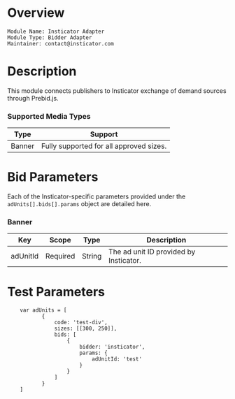 Overview
========

```
Module Name: Insticator Adapter
Module Type: Bidder Adapter
Maintainer: contact@insticator.com
```

Description
===========

This module connects publishers to Insticator exchange of demand sources through Prebid.js. 

### Supported Media Types

| Type | Support
| --- | ---
| Banner | Fully supported for all approved sizes.

# Bid Parameters

Each of the Insticator-specific parameters provided under the `adUnits[].bids[].params`
object are detailed here.

### Banner

| Key | Scope | Type | Description
| --- | --- | --- | ---
| adUnitId | Required | String | The ad unit ID provided by Insticator. 


# Test Parameters
```
    var adUnits = [
           {
               code: 'test-div',
               sizes: [[300, 250]],
               bids: [
                   {
                       bidder: 'insticator',
                       params: {
                           adUnitId: 'test'
                       }
                   }
               ]
           }
	]
```
